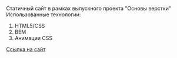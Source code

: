 Статичный сайт в рамках выпускного проекта "Основы верстки"
Использованные технологии:
1) HTML5/CSS
2) BEM
3) Анимации CSS

[Ссылка на сайт](https://maxvertya.github.io/loftschool/indexnew.html)
